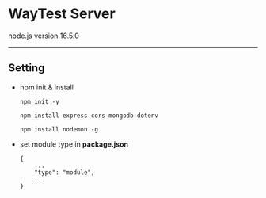 # WayTest Server

node.js version 16.5.0

---

## Setting

-  npm init & install

   ```
   npm init -y

   npm install express cors mongodb dotenv

   npm install nodemon -g
   ```

-  set module type in **package.json**
   ```
   {
       ...
       "type": "module",
       ...
   }
   ```
